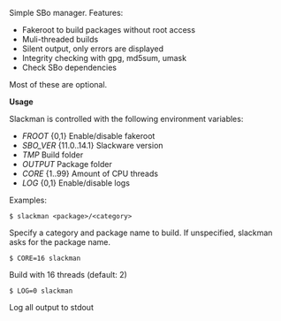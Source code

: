 Simple SBo manager. Features:
- Fakeroot to build packages without root access
- Muli-threaded builds
- Silent output, only errors are displayed
- Integrity checking with gpg, md5sum, umask
- Check SBo dependencies

Most of these are optional.

**Usage**

Slackman is controlled with the following environment variables: 
- *FROOT* {0,1} Enable/disable fakeroot
- *SBO_VER* {11.0..14.1} Slackware version
- *TMP* Build folder
- *OUTPUT* Package folder
- *CORE* {1..99} Amount of CPU threads
- *LOG* {0,1} Enable/disable logs

Examples:

```
$ slackman <package>/<category>
```

Specify a category and package name to build. If unspecified, slackman asks for the package name.

```
$ CORE=16 slackman
```

Build with 16 threads (default: 2)

```
$ LOG=0 slackman
```

Log all output to stdout
